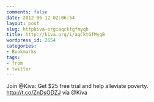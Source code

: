 ```yaml
---
comments: false
date: 2012-06-12 02:06:54
layout: post
slug: httpkiva-orgiaqcktgfmyqb
title: http://kiva.org/i/aqCktGfMyqB
wordpress_id: 2654
categories:
- Bookmarks
tags:
- from
- twitter
---
```


Join @Kiva: Get $25 free trial and help alleviate poverty. http://t.co/ZnDsODZJ vía @Kiva
